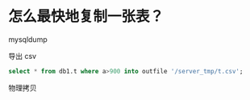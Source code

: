 # 怎么最快地复制一张表？

mysqldump

导出 csv
```sql
select * from db1.t where a>900 into outfile '/server_tmp/t.csv';
```

物理拷贝
